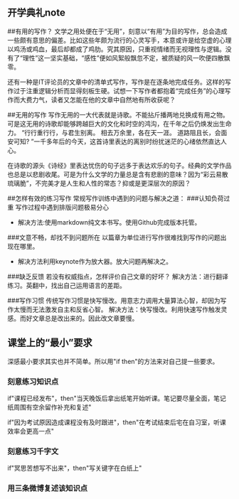 ## 开学典礼note

##有用的写作？
文学之用处便在于“无用”，刻意以“有用”为目的写作，总会造成一些颇有意思的偏差。比如这些年颇为流行的心灵写手，本意或许是给空虚的心理以鸡汤或鸡血，最后却都成了鸡肋。究其原因，只重视情绪而无视理性与逻辑。没有了“理性”这一坚实基础，“感性”便如风絮般飘忽不定，被质疑的风一吹便四散飘零。

还有一种是IT评论员的文章中的清单式写作，写作是在逐条地完成任务。这样的写作过于注重逻辑分析而显得刻板生硬。试想一下写作者都抱着“完成任务”的心理写作而大费力气，读者又怎能在他的文章中自然地有所收获呢？

##无用的写作
写作无用的一大代表就是诗歌。不能拈斤播两地兑换成有用之物。可是这无用的诗歌却能够跨越巨大的文化和时空的鸿沟，在千年之后仍焕发出生命力。
“行行重行行，与君生别离。 相去万余里，各在天一涯。 道路阻且长，会面安可知? ”一千多年后的今天，这首诗里表达的离别时纷扰迷茫的心绪依然直达人心。

在诗歌的源头《诗经》里表达忧伤的句子远多于表达欢乐的句子。经典的文学作品也总是以悲剧收尾。可是为什么文学的力量总是含有悲剧的意味？因为“彩云易散琉璃脆”，不完美才是人生和人性的常态？抑或是更深层次的原因？

##怎样有效的练习写作
常规写作训练中遇到的问题与解决之道：
###认知负荷过重
 写作过程中遇到排版问题极易分心
- 解决方法:使用markdown纯文本书写。使用Github完成版本托管。
 


###文意不畅，却找不到问题所在
 以篇章为单位进行写作很难找到写作的问题出现在哪里。
 - 解决方法利用keynote作为放大器。放大问题再解决之。

###缺乏反馈
 若没有权威指点，怎样评价自己文章的好坏？
 解决方法：进行翻译练习。英翻中，找出自己运用语言的差距。


###写作习惯
传统写作习惯是快写慢改。用意志力调用大量算法心智，却因为写作太慢而无法激发自主和反省心智。
解决方法：快写慢改。利用快速写作触发灵感。而好文章总是改出来的。因此改文章要慢。

## 课堂上的“最小”要求
深感最小要求其实也并不简单。所以用"if then"的方法来对自己提一些要求。

### 刻意练习知识点

if"课程已经发布"，then"当天晚饭后拿出纸笔开始听课。笔记要尽量全面，笔记纸周围有空余留作补充和复述"

if"因为考试原因造成课程没有及时跟进"，then"在考试结束后宅在自习室，听课效率会更高一点"

### 刻意练习千字文
if"冥思苦想写不出来"，then"写关键字在白纸上"

### 用三条微博复述该知识点


